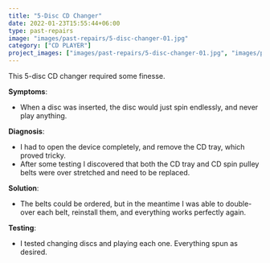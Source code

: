 ```yaml
---
title: "5-Disc CD Changer"
date: 2022-01-23T15:55:44+06:00
type: past-repairs
image: "images/past-repairs/5-disc-changer-01.jpg"
category: ["CD PLAYER"]
project_images: ["images/past-repairs/5-disc-changer-01.jpg", "images/past-repairs/5-disc-changer-02.jpg", "images/past-repairs/5-disc-changer-03.jpg", "images/past-repairs/5-disc-changer-04.jpg"]
---
```


This 5-disc CD changer required some finesse.


**Symptoms**:
- When a disc was inserted, the disc would just spin endlessly, and never play anything.

**Diagnosis**:
- I had to open the device completely, and remove the CD tray, which proved tricky.
- After some testing I discovered that both the CD tray and CD spin pulley belts were over stretched and need to be replaced.

**Solution**:
- The belts could be ordered, but in the meantime I was able to double-over each belt, reinstall them, and everything works perfectly again.

**Testing**:
- I tested changing discs and playing each one. Everything spun as desired.